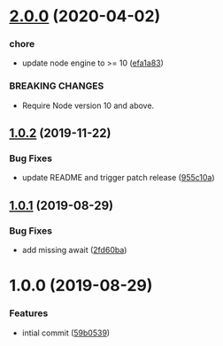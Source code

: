 # [2.0.0](https://github.com/dhis2/cli-helpers-template/compare/v1.0.2...v2.0.0) (2020-04-02)


### chore

* update node engine to >= 10 ([efa1a83](https://github.com/dhis2/cli-helpers-template/commit/efa1a8358c447b9a76f69e864fef46aaf9e3887e))


### BREAKING CHANGES

* Require Node version 10 and above.

## [1.0.2](https://github.com/dhis2/cli-helpers-template/compare/v1.0.1...v1.0.2) (2019-11-22)


### Bug Fixes

* update README and trigger patch release ([955c10a](https://github.com/dhis2/cli-helpers-template/commit/955c10a91117bfafb538534b70cd686bfd0fae43))

## [1.0.1](https://github.com/dhis2/cli-helpers-template/compare/v1.0.0...v1.0.1) (2019-08-29)


### Bug Fixes

* add missing await ([2fd60ba](https://github.com/dhis2/cli-helpers-template/commit/2fd60ba))

# 1.0.0 (2019-08-29)


### Features

* intial commit ([59b0539](https://github.com/dhis2/cli-helpers-template/commit/59b0539))

